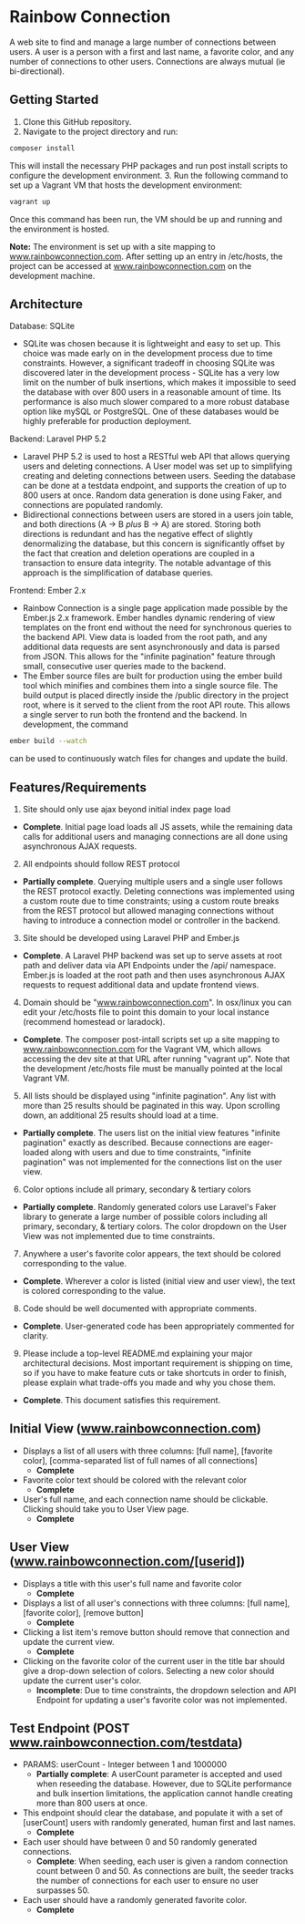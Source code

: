 # Rainbow Connection
A web site to find and manage a large number of connections between users. A user is a person with a first and last name, a favorite color, and any number of connections to other users.  Connections are always mutual (ie bi-directional).

## Getting Started
1. Clone this GitHub repository.
2. Navigate to the project directory and run:
```sh
composer install
```
This will install the necessary PHP packages and run post install scripts to configure the development environment.
3. Run the following command to set up a Vagrant VM that hosts the development environment:
```sh
vagrant up
```
Once this command has been run, the VM should be up and running and the environment is hosted.

**Note:** The environment is set up with a site mapping to www.rainbowconnection.com. After setting up an entry in /etc/hosts, the project can be accessed at www.rainbowconnection.com on the development machine.

## Architecture
Database: SQLite
  - SQLite was chosen because it is lightweight and easy to set up. This choice was made early on in the development process due to time constraints. However, a significant tradeoff in choosing SQLite was discovered later in the development process - SQLite has a very low limit on the number of bulk insertions, which makes it impossible to seed the database with over 800 users in a reasonable amount of time. Its performance is also much slower compared to a more robust database option like mySQL or PostgreSQL. One of these databases would be highly preferable for production deployment.

Backend: Laravel PHP 5.2
  - Laravel PHP 5.2 is used to host a RESTful web API that allows querying users and deleting connections. A User model was set up to simplifying creating and deleting connections between users. Seeding the database can be done at a testdata endpoint, and supports the creation of up to 800 users at once. Random data generation is done using Faker, and connections are populated randomly.
  - Bidirectional connections between users are stored in a users join table, and both directions (A -> B *plus* B -> A) are stored. Storing both directions is redundant and has the negative effect of slightly denormalizing the database, but this concern is significantly offset by the fact that creation and deletion operations are coupled in a transaction to ensure data integrity. The notable advantage of this approach is the simplification of database queries.

Frontend: Ember 2.x
  - Rainbow Connection is a single page application made possible by the Ember.js 2.x framework. Ember handles dynamic rendering of view templates on the front end without the need for synchronous queries to the backend API. View data is loaded from the root path, and any additional data requests are sent asynchronously and data is parsed from JSON. This allows for the "infinite pagination" feature through small, consecutive user queries made to the backend.
  - The Ember source files are built for production using the ember build tool which minifies and combines them into a single source file. The build output is placed directly inside the /public directory in the project root, where is it served to the client from the root API route. This allows a single server to run both the frontend and the backend. In development, the command
  ```sh
  ember build --watch
  ```
  can be used to continuously watch files for changes and update the build.

## Features/Requirements
1. Site should only use ajax beyond initial index page load
  - **Complete**. Initial page load loads all JS assets, while the remaining data calls for additional users and managing connections are all done using asynchronous AJAX requests.
2. All endpoints should follow REST protocol
  - **Partially complete**. Querying multiple users and a single user follows the REST protocol exactly. Deleting connections was implemented using a custom route due to time constraints; using a custom route breaks from the REST protocol but allowed managing connections without having to introduce a connection model or controller in the backend.
3. Site should be developed using Laravel PHP and Ember.js
  - **Complete**. A Laravel PHP backend was set up to serve assets at root path and deliver data via API Endpoints under the /api/ namespace. Ember.js is loaded at the root path and then uses asynchronous AJAX requests to request additional data and update frontend views.
4. Domain should be "www.rainbowconnection.com".  In osx/linux you can edit your /etc/hosts file to point this domain to your local instance (recommend homestead or laradock).
  - **Complete**. The composer post-intall scripts set up a site mapping to www.rainbowconnection.com for the Vagrant VM, which allows accessing the dev site at that URL after running "vagrant up". Note that the development /etc/hosts file must be manually pointed at the local Vagrant VM.
5. All lists should be displayed using "infinite pagination".  Any list with more than 25 results should be paginated in this way.  Upon scrolling down, an additional 25 results should load at a time.
  - **Partially complete**. The users list on the initial view features "infinite pagination" exactly as described. Because connections are eager-loaded along with users and due to time constraints, "infinite pagination" was not implemented for the connections list on the user view.
6. Color options include all primary, secondary & tertiary colors
  - **Partially complete**. Randomly generated colors use Laravel's Faker library to generate a large number of possible colors including all primary, secondary, & tertiary colors. The color dropdown on the User View was not implemented due to time constraints.
7. Anywhere a user's favorite color appears, the text should be colored corresponding to the value.
  - **Complete**. Wherever a color is listed (initial view and user view), the text is colored corresponding to the value.
8. Code should be well documented with appropriate comments.
  - **Complete**. User-generated code has been appropriately commented for clarity.
9. Please include a top-level README.md explaining your major architectural decisions.  Most important requirement is shipping on time, so if you have to make feature cuts or take shortcuts in order to finish, please explain what trade-offs you made and why you chose them.
  - **Complete**. This document satisfies this requirement.

## Initial View (www.rainbowconnection.com)
* Displays a list of all users with three columns: [full name], [favorite color], [comma-separated list of full names of all connections]
  - **Complete**
* Favorite color text should be colored with the relevant color
  - **Complete**
* User's full name, and each connection name should be clickable.  Clicking should take you to User View page.
  - **Complete**

## User View (www.rainbowconnection.com/[userid])
* Displays a title with this user's full name and favorite color
  - **Complete**
* Displays a list of all user's connections with three columns: [full name], [favorite color], [remove button]
  - **Complete**
* Clicking a list item's remove button should remove that connection and update the current view.
  - **Complete**
* Clicking on the favorite color of the current user in the title bar should give a drop-down selection of colors.  Selecting a new color should update the current user's color.
  - **Incomplete**: Due to time constraints, the dropdown selection and API Endpoint for updating a user's favorite color was not implemented.

## Test Endpoint (POST www.rainbowconnection.com/testdata)
* PARAMS: userCount - Integer between 1 and 1000000
  - **Partially complete**: A userCount parameter is accepted and used when reseeding the database. However, due to SQLite performance and bulk insertion limitations, the application cannot handle creating more than 800 users at once.
* This endpoint should clear the database, and populate it with a set of [userCount] users with randomly generated, human first and last names.
  - **Complete**
* Each user should have between 0 and 50 randomly generated connections.
  - **Complete**: When seeding, each user is given a random connection count between 0 and 50. As connections are built, the seeder tracks the number of connections for each user to ensure no user surpasses 50.
* Each user should have a randomly generated favorite color.
  - **Complete**
